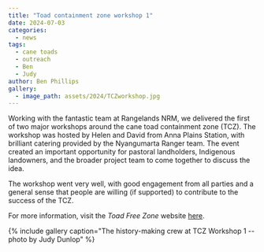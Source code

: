 ```yaml
---
title: "Toad containment zone workshop 1"
date: 2024-07-03
categories:
  - news
tags:
  - cane toads
  - outreach
  - Ben
  - Judy
author: Ben Phillips
gallery:
  - image_path: assets/2024/TCZworkshop.jpg
---
```

Working with the fantastic team at Rangelands NRM, we delivered the first of two major workshops around the cane toad containment zone (TCZ). The workshop was hosted by Helen and David from Anna Plains Station, with brilliant catering provided by the Nyangumarta Ranger team.  The event created an important opportunity for pastoral landholders, Indigenous landowners, and the broader project team to come together to discuss the idea.  

The workshop went very well, with good engagement from all parties and a general sense that people are willing (if supported) to contribute to the success of the TCZ.  

For more information, visit the _Toad Free Zone_ website [here](toadfree.zone). 


{% include gallery caption="The history-making crew at TCZ Workshop 1 -- photo by Judy Dunlop" %}
